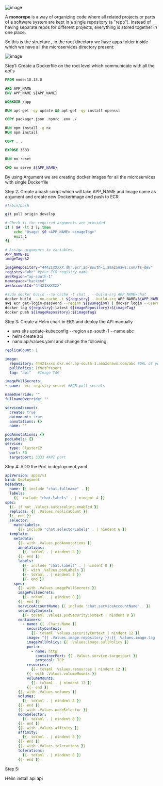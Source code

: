 ![image](https://github.com/user-attachments/assets/2469002f-37c2-42e9-974e-87f952fbf90b)



A **monorepo** is a way of organizing code where all related projects or parts of a software system are kept in a single repository (a "repo"). 
Instead of having separate repos for different projects, everything is stored together in one place.

So this is the structure , in the root directory we have apps folder inside which we have all the microservices directory present:

![image](https://github.com/user-attachments/assets/23f7b39f-15be-428d-b750-026f3f584c00)


Step1:
Create a Dockerfile on the root level which communicate with all the api's

```Dockerfile
FROM node:18.18.0

ARG APP_NAME
ENV APP_NAME ${APP_NAME}

WORKDIR /app

RUN apt-get -qy update && apt-get -qy install openssl

COPY package*.json .npmrc .env ./

RUN npm install -g nx
RUN npm install

COPY . .

EXPOSE 3333

RUN nx reset

CMD nx serve ${APP_NAME}
```
By using Argument we are creating docker images for all the microservices with single Dockerfile

Step 2:
Create a bash script which will take APP_NAME and Image name as argument and create new Dockerimage and push to ECR

```bash
#!/bin/bash

git pull origin develop

# Check if the required arguments are provided
if [ $# -lt 2 ]; then
    echo "Usage: $0 <APP_NAME> <imageTag>"
    exit 1
fi

# Assign arguments to variables
APP_NAME=$1
imageTag=$2

imageRepository="44421XXXXX.dkr.ecr.ap-south-1.amazonaws.com/fs-dev"
registry="abc" #your ECR registry name
awsRegion="ap-south-1"
namespace="backend"
awsAccountId="44421XXXXXX"

#sudo docker build --no-cache -t chat . --build-arg APP_NAME=chat
docker build  --no-cache -t ${registry} --build-arg APP_NAME=${APP_NAME} .
aws ecr get-login-password --region ${awsRegion} | docker login --username AWS --password-stdin ${awsAccountId}.dkr.ecr.${awsRegion}.amazonaws.com
docker tag ${registry}:latest ${imageRepository}:${imageTag}
docker push ${imageRepository}:${imageTag}

```

Step 3:
Create a Helm chart in EKS and deploy the API manually

 - aws eks update-kubeconfig --region ap-south-1 --name abc
 - helm create api
 - nano api/values.yaml and change the following:

```yml 
replicaCount: 1

image:
  repository: 44421xxxx.dkr.ecr.ap-south-1.amazonaws.com/abc #URL of your ECR
  pullPolicy: IfNotPresent
  tag: "api"   #Image TAG

imagePullSecrets:
- name:  ecr-registry-secret #ECR pull secrets 

nameOverride: ""
fullnameOverride: ""

serviceAccount:
  create: true
  automount: true
  annotations: {}
  name: ""

podAnnotations: {}
podLabels: {}
service:
  type: ClusterIP
  port: 80
  targetport: 3333 #API port
```

Step 4:
ADD the Port in deployment.yaml


```yml
apiVersion: apps/v1
kind: Deployment
metadata:
  name: {{ include "chat.fullname" . }}
  labels:
    {{- include "chat.labels" . | nindent 4 }}
spec:
  {{- if not .Values.autoscaling.enabled }}
  replicas: {{ .Values.replicaCount }}
  {{- end }}
  selector:
    matchLabels:
      {{- include "chat.selectorLabels" . | nindent 6 }}
  template:
    metadata:
      {{- with .Values.podAnnotations }}
      annotations:
        {{- toYaml . | nindent 8 }}
      {{- end }}
      labels:
        {{- include "chat.labels" . | nindent 8 }}
        {{- with .Values.podLabels }}
        {{- toYaml . | nindent 8 }}
        {{- end }}
    spec:
      {{- with .Values.imagePullSecrets }}
      imagePullSecrets:
        {{- toYaml . | nindent 8 }}
      {{- end }}
      serviceAccountName: {{ include "chat.serviceAccountName" . }}
      securityContext:
        {{- toYaml .Values.podSecurityContext | nindent 8 }}
      containers:
        - name: {{ .Chart.Name }}
          securityContext:
            {{- toYaml .Values.securityContext | nindent 12 }}
          image: "{{ .Values.image.repository }}:{{ .Values.image.tag | default .Chart.AppVersion }}"
          imagePullPolicy: {{ .Values.image.pullPolicy }}
          ports:
            - name: http
              containerPort: {{ .Values.service.targetport }}
              protocol: TCP
          resources:
            {{- toYaml .Values.resources | nindent 12 }}
          {{- with .Values.volumeMounts }}
          volumeMounts:
            {{- toYaml . | nindent 12 }}
          {{- end }}
      {{- with .Values.volumes }}
      volumes:
        {{- toYaml . | nindent 8 }}
      {{- end }}
      {{- with .Values.nodeSelector }}
      nodeSelector:
        {{- toYaml . | nindent 8 }}
      {{- end }}
      {{- with .Values.affinity }}
      affinity:
        {{- toYaml . | nindent 8 }}
      {{- end }}
      {{- with .Values.tolerations }}
      tolerations:
        {{- toYaml . | nindent 8 }}
      {{- end }}
```

Step 5:

Helm install api api



  
